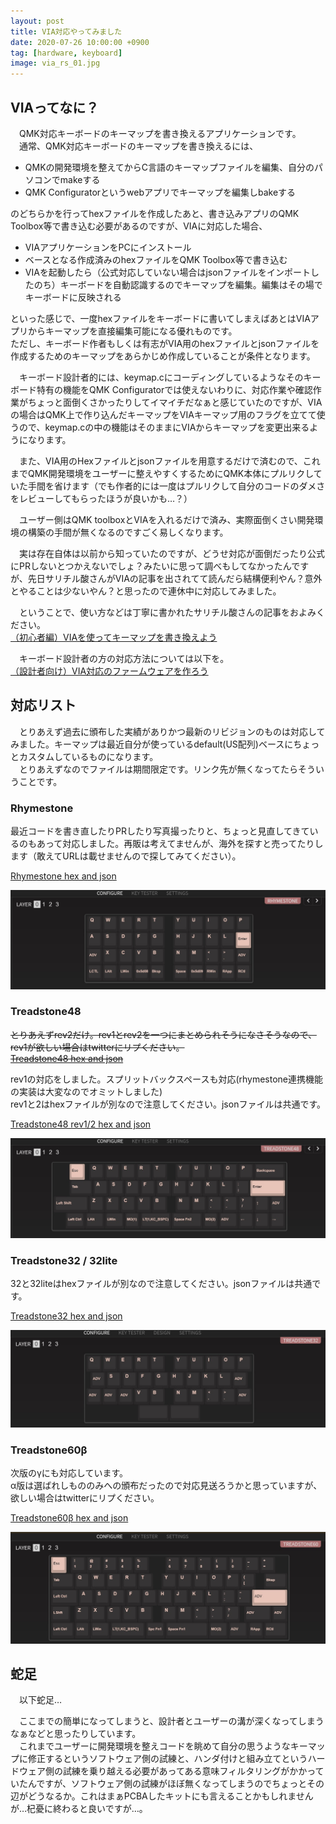 ```yaml
---
layout: post
title: VIA対応やってみました
date: 2020-07-26 10:00:00 +0900
tag: [hardware, keyboard]
image: via_rs_01.jpg
---
```


## VIAってなに？

　QMK対応キーボードのキーマップを書き換えるアプリケーションです。  
　通常、QMK対応キーボードのキーマップを書き換えるには、  

- QMKの開発環境を整えてからC言語のキーマップファイルを編集、自分のパソコンでmakeする
- QMK Configuratorというwebアプリでキーマップを編集しbakeする

のどちらかを行ってhexファイルを作成したあと、書き込みアプリのQMK Toolbox等で書き込む必要があるのですが、VIAに対応した場合、  

- VIAアプリケーションをPCにインストール
- ベースとなる作成済みのhexファイルをQMK Toolbox等で書き込む
- VIAを起動したら（公式対応していない場合はjsonファイルをインポートしたのち）キーボードを自動認識するのでキーマップを編集。編集はその場でキーボードに反映される

といった感じで、一度hexファイルをキーボードに書いてしまえばあとはVIAアプリからキーマップを直接編集可能になる優れものです。  
ただし、キーボード作者もしくは有志がVIA用のhexファイルとjsonファイルを作成するためのキーマップをあらかじめ作成していることが条件となります。  

　キーボード設計者的には、keymap.cにコーディングしているようなそのキーボード特有の機能をQMK Configuratorでは使えないわりに、対応作業や確認作業がちょっと面倒くさかったりしてイマイチだなぁと感じていたのですが、VIAの場合はQMK上で作り込んだキーマップをVIAキーマップ用のフラグを立てて使うので、keymap.cの中の機能はそのままにVIAからキーマップを変更出来るようになります。

　また、VIA用のHexファイルとjsonファイルを用意するだけで済むので、これまでQMK開発環境をユーザーに整えやすくするためにQMK本体にプルリクしていた手間を省けます（でも作者的には一度はプルリクして自分のコードのダメさをレビューしてもらったほうが良いかも…？）

　ユーザー側はQMK toolboxとVIAを入れるだけで済み、実際面倒くさい開発環境の構築の手間が無くなるのですごく易しくなります。  

　実は存在自体は以前から知っていたのですが、どうせ対応が面倒だったり公式にPRしないとつかえないでしょ？みたいに思って調べもしてなかったんですが、先日サリチル酸さんがVIAの記事を出されてて読んだら結構便利やん？意外とやることは少ないやん？と思ったので連休中に対応してみました。  

　ということで、使い方などは丁寧に書かれたサリチル酸さんの記事をおよみください。  
[（初心者編）VIAを使ってキーマップを書き換えよう](https://salicylic-acid3.hatenablog.com/entry/via-manual)

　キーボード設計者の方の対応方法については以下を。  
[（設計者向け）VIA対応のファームウェアを作ろう](https://salicylic-acid3.hatenablog.com/entry/via-support)

## 対応リスト

　とりあえず過去に頒布した実績がありかつ最新のリビジョンのものは対応してみました。キーマップは最近自分が使っているdefault(US配列)ベースにちょっとカスタムしているものになります。  
　とりあえずなのでファイルは期間限定です。リンク先が無くなってたらそういうことです。  

### Rhymestone

最近コードを書き直したりPRしたり写真撮ったりと、ちょっと見直してきているのもあって対応しました。再販は考えてませんが、海外を探すと売ってたりします（敢えてURLは載せませんので探してみてください）。  

[Rhymestone hex and json](https://drive.google.com/file/d/1mWxFfMBXfMIeIO63UFZAvbzZFwOLTGM5/view?usp=sharing)  

![img](/assets/photos/via_rs_01.jpg)  

### Treadstone48

<strike>とりあえずrev2だけ。rev1とrev2を一つにまとめられそうになさそうなので、rev1が欲しい場合はtwitterにリプください。  
[Treadstone48 hex and json](https://drive.google.com/file/d/1yepdyliOKARiSLDqLJn1XScemyemXTvA/view?usp=sharing)  
</strike>

rev1の対応をしました。スプリットバックスペースも対応(rhymestone連携機能の実装は大変なのでオミットしました)  
rev1と2はhexファイルが別なので注意してください。jsonファイルは共通です。

[Treadstone48 rev1/2 hex and json](https://drive.google.com/file/d/1jdoCQLfoI14WW8tZAV0a1wU9gticOUn_/view?usp=sharing)  

![img](/assets/photos/via_ts48r2_01.jpg)  

### Treadstone32 / 32lite

32と32liteはhexファイルが別なので注意してください。jsonファイルは共通です。  

[Treadstone32 hex and json](https://drive.google.com/file/d/18WXRdKAcKxy4h4aVAJUJYI28Z0Z8kbxn/view?usp=sharing)  

![img](/assets/photos/via_ts32_01.jpg)  

### Treadstone60β

次版のγにも対応しています。  
α版は選ばれしもののみへの頒布だったので対応見送ろうかと思っていますが、欲しい場合はtwitterにリプください。  

[Treadstone60β hex and json](https://drive.google.com/file/d/1JeW5edUm1cAlcQXy9B9frmpbzyPHl0y5/view?usp=sharing)  

![img](/assets/photos/via_ts60_01.jpg)  

## 蛇足

　以下蛇足…  

　ここまでの簡単になってしまうと、設計者とユーザーの溝が深くなってしまうなぁなどと思ったりしています。  
　これまでユーザーに開発環境を整えコードを眺めて自分の思うようなキーマップに修正するというソフトウェア側の試練と、ハンダ付けと組み立てというハードウェア側の試練を乗り越える必要があってある意味フィルタリングがかかっていたんですが、ソフトウェア側の試練がほぼ無くなってしまうのでちょっとその辺がどうなるか。これはまぁPCBAしたキットにも言えることかもしれませんが…杞憂に終わると良いですが…。  
